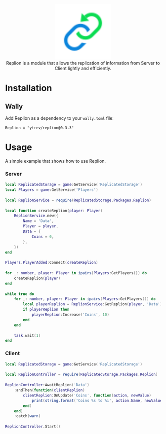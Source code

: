 <p align="center">
	<img src=".github/logo.svg" height="180" />
	<br />
	Replion is a module that allows the replication of information from Server to Client lightly and efficiently.
</p>

# Installation

## Wally
Add Replion as a dependency to your `wally.toml` file:
```
Replion = "ytrev/replion@0.3.3"
```

# Usage
A simple example that shows how to use Replion.

### **Server**
```lua
local ReplicatedStorage = game:GetService('ReplicatedStorage')
local Players = game:GetService('Players')

local ReplionService = require(ReplicatedStorage.Packages.Replion)

local function createReplion(player: Player)
	ReplionService.new({
		Name = 'Data',
		Player = player,
		Data = {
			Coins = 0,
		},
	})
end

Players.PlayerAdded:Connect(createReplion)

for _: number, player: Player in ipairs(Players:GetPlayers()) do
	createReplion(player)
end

while true do
	for _: number, player: Player in ipairs(Players:GetPlayers()) do
		local playerReplion = ReplionService:GetReplion(player, 'Data')
		if playerReplion then
			playerReplion:Increase('Coins', 10)
		end
	end

	task.wait(1)
end
```

### **Client**
```lua
local ReplicatedStorage = game:GetService('ReplicatedStorage')

local ReplionController = require(ReplicatedStorage.Packages.Replion)

ReplionController:AwaitReplion('Data')
	:andThen(function(clientReplion)
		clientReplion:OnUpdate('Coins', function(action, newValue)
			print(string.format('Coins %s to %i', action.Name, newValue))
		end)
	end)
	:catch(warn)

ReplionController.Start()
```